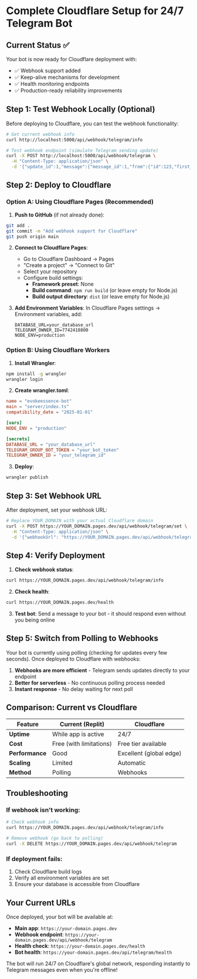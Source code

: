 # Complete Cloudflare Setup for 24/7 Telegram Bot

## Current Status ✅
Your bot is now ready for Cloudflare deployment with:
- ✅ Webhook support added
- ✅ Keep-alive mechanisms for development
- ✅ Health monitoring endpoints
- ✅ Production-ready reliability improvements

## Step 1: Test Webhook Locally (Optional)

Before deploying to Cloudflare, you can test the webhook functionality:

```bash
# Get current webhook info
curl http://localhost:5000/api/webhook/telegram/info

# Test webhook endpoint (simulate Telegram sending update)
curl -X POST http://localhost:5000/api/webhook/telegram \
  -H "Content-Type: application/json" \
  -d '{"update_id":1,"message":{"message_id":1,"from":{"id":123,"first_name":"Test"},"chat":{"id":-123,"type":"group"},"text":"Hello"}}'
```

## Step 2: Deploy to Cloudflare

### Option A: Using Cloudflare Pages (Recommended)

1. **Push to GitHub** (if not already done):
```bash
git add .
git commit -m "Add webhook support for Cloudflare"
git push origin main
```

2. **Connect to Cloudflare Pages**:
   - Go to Cloudflare Dashboard → Pages
   - "Create a project" → "Connect to Git"
   - Select your repository
   - Configure build settings:
     - **Framework preset**: None
     - **Build command**: `npm run build` (or leave empty for Node.js)
     - **Build output directory**: `dist` (or leave empty for Node.js)

3. **Add Environment Variables**:
   In Cloudflare Pages settings → Environment variables, add:
   ```
   DATABASE_URL=your_database_url
   TELEGRAM_OWNER_ID=7742418800
   NODE_ENV=production
   ```

### Option B: Using Cloudflare Workers

1. **Install Wrangler**:
```bash
npm install -g wrangler
wrangler login
```

2. **Create wrangler.toml**:
```toml
name = "evokeessence-bot"
main = "server/index.ts"
compatibility_date = "2025-01-01"

[vars]
NODE_ENV = "production"

[secrets]
DATABASE_URL = "your_database_url"
TELEGRAM_GROUP_BOT_TOKEN = "your_bot_token"
TELEGRAM_OWNER_ID = "your_telegram_id"
```

3. **Deploy**:
```bash
wrangler publish
```

## Step 3: Set Webhook URL

After deployment, set your webhook URL:

```bash
# Replace YOUR_DOMAIN with your actual Cloudflare domain
curl -X POST https://YOUR_DOMAIN.pages.dev/api/webhook/telegram/set \
  -H "Content-Type: application/json" \
  -d '{"webhookUrl": "https://YOUR_DOMAIN.pages.dev/api/webhook/telegram"}'
```

## Step 4: Verify Deployment

1. **Check webhook status**:
```bash
curl https://YOUR_DOMAIN.pages.dev/api/webhook/telegram/info
```

2. **Check health**:
```bash
curl https://YOUR_DOMAIN.pages.dev/health
```

3. **Test bot**: Send a message to your bot - it should respond even without you being online

## Step 5: Switch from Polling to Webhooks

Your bot is currently using polling (checking for updates every few seconds). Once deployed to Cloudflare with webhooks:

1. **Webhooks are more efficient** - Telegram sends updates directly to your endpoint
2. **Better for serverless** - No continuous polling process needed
3. **Instant response** - No delay waiting for next poll

## Comparison: Current vs Cloudflare

| Feature | Current (Replit) | Cloudflare |
|---------|------------------|------------|
| **Uptime** | While app is active | 24/7 |
| **Cost** | Free (with limitations) | Free tier available |
| **Performance** | Good | Excellent (global edge) |
| **Scaling** | Limited | Automatic |
| **Method** | Polling | Webhooks |

## Troubleshooting

### If webhook isn't working:
```bash
# Check webhook info
curl https://YOUR_DOMAIN.pages.dev/api/webhook/telegram/info

# Remove webhook (go back to polling)
curl -X DELETE https://YOUR_DOMAIN.pages.dev/api/webhook/telegram
```

### If deployment fails:
1. Check Cloudflare build logs
2. Verify all environment variables are set
3. Ensure your database is accessible from Cloudflare

## Your Current URLs
Once deployed, your bot will be available at:
- **Main app**: `https://your-domain.pages.dev`
- **Webhook endpoint**: `https://your-domain.pages.dev/api/webhook/telegram`
- **Health check**: `https://your-domain.pages.dev/health`
- **Bot health**: `https://your-domain.pages.dev/api/telegram/health`

The bot will run 24/7 on Cloudflare's global network, responding instantly to Telegram messages even when you're offline!